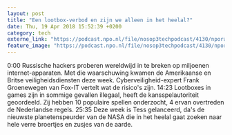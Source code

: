 ```yaml
---
layout: post
title: "Een lootbox-verbod en zijn we alleen in het heelal?"
date: Thu, 19 Apr 2018 15:52:39 +0200
category: tech
externe_link: "https://podcast.npo.nl/file/nosop3techpodcast/4130/nporadio1_nosop3techpodcast_20180419_een-lootbox-verbod-en-zijn-we-alleen-in-het-heelal.mp3"
feature_image: "https://podcast.npo.nl/file/nosop3techpodcast/4130/nporadio1_nosop3techpodcast_20180419_een-lootbox-verbod-en-zijn-we-alleen-in-het-heelal.mp3"
---
```


0:00 Russische hackers proberen wereldwijd in te breken op miljoenen internet-apparaten. Met die waarschuwing kwamen de Amerikaanse en Britse veiligheidsdiensten deze week. Cyberveiligheid-expert Frank Groenewegen van Fox-IT vertelt wat de risico's zijn.
14:23 Lootboxes in games zijn in sommige gevallen illegaal, heeft de kansspelautoriteit geoordeeld. Zij hebben 10 populaire spellen onderzocht, 4 ervan overtreden de Nederlandse regels.
25:35 Deze week is Tess gelanceerd, da's de nieuwste planetenspeurder van de NASA die in het heelal gaat zoeken naar hele verre broertjes en zusjes van de aarde.<img src="http://feeds.feedburner.com/~r/nosop3-tech-podcast/~4/RRUKH9sUa-4" height="1" width="1" alt=""/>
